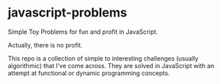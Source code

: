 # javascript-problems
Simple Toy Problems for fun and profit in JavaScript.

Actually, there is no profit.

This repo is a collection of simple to interesting challenges (usually algorithmic) that I've come across.
They are solved in JavaScript with an attempt at functional or dynamic programming concepts.
